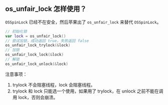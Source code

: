 ## os_unfair_lock 怎样使用？

`OSSpinLock` 已经不在安全，然后苹果出了 `os_unfair_lock` 来替代 `OSSpinLock`。

```swift
// 初始化锁
var lock = os_unfair_lock()
// 尝试加锁，成功返回 true，失败返回 false
os_unfair_lock_trylock(&lock)
// 加锁
os_unfair_lock_lock(&lock)
// 解锁
os_unfair_lock_unlock(&lock)
```

注意事项：

1. trylock 不会阻塞线程，lock 会阻塞线程。
2. trylock 和 lock 只能选一个使用，如果用了 trylock，在 unlock 之前不能在调用 lock，否则会崩溃。


